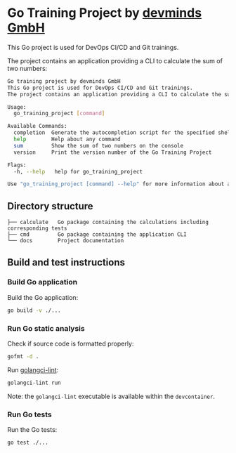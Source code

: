 # Go Training Project by [devminds GmbH](https://devminds.ch)

This Go project is used for DevOps CI/CD and Git trainings.

The project contains an application providing a CLI to calculate the sum of two numbers:

```bash
Go training project by devminds GmbH
This Go project is used for DevOps CI/CD and Git trainings.
The project contains an application providing a CLI to calculate the sum of two numbers.

Usage:
  go_training_project [command]

Available Commands:
  completion  Generate the autocompletion script for the specified shell
  help        Help about any command
  sum         Show the sum of two numbers on the console
  version     Print the version number of the Go Training Project

Flags:
  -h, --help   help for go_training_project

Use "go_training_project [command] --help" for more information about a command.
```


## Directory structure

```
├── calculate   Go package containing the calculations including corresponding tests
├── cmd         Go package containing the application CLI
└── docs        Project documentation

```


## Build and test instructions

### Build Go application

Build the Go application:

```bash
go build -v ./...
```

### Run Go static analysis

Check if source code is formatted properly:

```bash
gofmt -d .
```

Run [golangci-lint](https://golangci-lint.run/):

```bash
golangci-lint run
```

Note: the `golangci-lint` executable is available within the `devcontainer`.


### Run Go tests

Run the Go tests:

```bash
go test ./...
```
